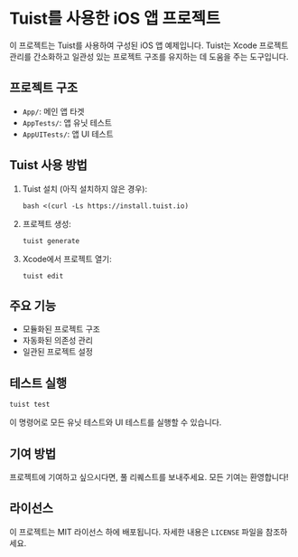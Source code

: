 # Tuist를 사용한 iOS 앱 프로젝트

이 프로젝트는 Tuist를 사용하여 구성된 iOS 앱 예제입니다. Tuist는 Xcode 프로젝트 관리를 간소화하고 일관성 있는 프로젝트 구조를 유지하는 데 도움을 주는 도구입니다.

## 프로젝트 구조

- `App/`: 메인 앱 타겟
- `AppTests/`: 앱 유닛 테스트
- `AppUITests/`: 앱 UI 테스트

## Tuist 사용 방법

1. Tuist 설치 (아직 설치하지 않은 경우):
   ```
   bash <(curl -Ls https://install.tuist.io)
   ```

2. 프로젝트 생성:
   ```
   tuist generate
   ```

3. Xcode에서 프로젝트 열기:
   ```
   tuist edit
   ```

## 주요 기능

- 모듈화된 프로젝트 구조
- 자동화된 의존성 관리
- 일관된 프로젝트 설정

## 테스트 실행

```
tuist test
```

이 명령어로 모든 유닛 테스트와 UI 테스트를 실행할 수 있습니다.

## 기여 방법

프로젝트에 기여하고 싶으시다면, 풀 리퀘스트를 보내주세요. 모든 기여는 환영합니다!

## 라이선스

이 프로젝트는 MIT 라이선스 하에 배포됩니다. 자세한 내용은 `LICENSE` 파일을 참조하세요.
